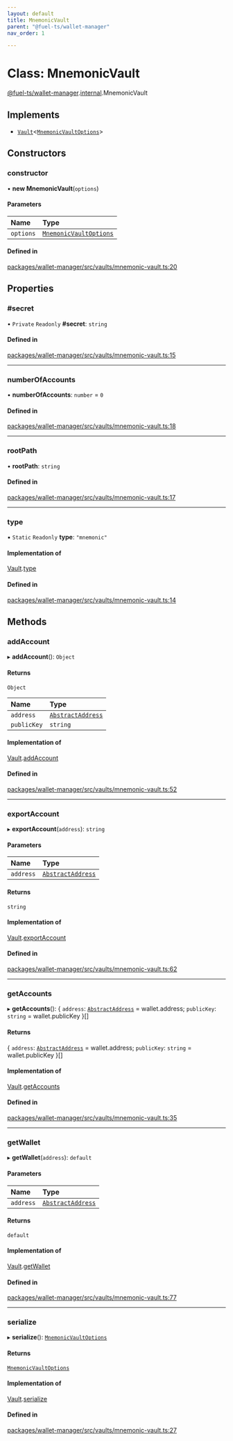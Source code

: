 ```yaml
---
layout: default
title: MnemonicVault
parent: "@fuel-ts/wallet-manager"
nav_order: 1

---
```


# Class: MnemonicVault

[@fuel-ts/wallet-manager](../index.md).[internal](../namespaces/internal.md).MnemonicVault

## Implements

- [`Vault`](internal-Vault.md)<[`MnemonicVaultOptions`](../interfaces/internal-MnemonicVaultOptions.md)\>

## Constructors

### constructor

• **new MnemonicVault**(`options`)

#### Parameters

| Name | Type |
| :------ | :------ |
| `options` | [`MnemonicVaultOptions`](../interfaces/internal-MnemonicVaultOptions.md) |

#### Defined in

[packages/wallet-manager/src/vaults/mnemonic-vault.ts:20](https://github.com/FuelLabs/fuels-ts/blob/master/packages/wallet-manager/src/vaults/mnemonic-vault.ts#L20)

## Properties

### #secret

• `Private` `Readonly` **#secret**: `string`

#### Defined in

[packages/wallet-manager/src/vaults/mnemonic-vault.ts:15](https://github.com/FuelLabs/fuels-ts/blob/master/packages/wallet-manager/src/vaults/mnemonic-vault.ts#L15)

___

### numberOfAccounts

• **numberOfAccounts**: `number` = `0`

#### Defined in

[packages/wallet-manager/src/vaults/mnemonic-vault.ts:18](https://github.com/FuelLabs/fuels-ts/blob/master/packages/wallet-manager/src/vaults/mnemonic-vault.ts#L18)

___

### rootPath

• **rootPath**: `string`

#### Defined in

[packages/wallet-manager/src/vaults/mnemonic-vault.ts:17](https://github.com/FuelLabs/fuels-ts/blob/master/packages/wallet-manager/src/vaults/mnemonic-vault.ts#L17)

___

### type

▪ `Static` `Readonly` **type**: ``"mnemonic"``

#### Implementation of

[Vault](internal-Vault.md).[type](internal-Vault.md#type)

#### Defined in

[packages/wallet-manager/src/vaults/mnemonic-vault.ts:14](https://github.com/FuelLabs/fuels-ts/blob/master/packages/wallet-manager/src/vaults/mnemonic-vault.ts#L14)

## Methods

### addAccount

▸ **addAccount**(): `Object`

#### Returns

`Object`

| Name | Type |
| :------ | :------ |
| `address` | [`AbstractAddress`](internal-AbstractAddress.md) |
| `publicKey` | `string` |

#### Implementation of

[Vault](internal-Vault.md).[addAccount](internal-Vault.md#addaccount)

#### Defined in

[packages/wallet-manager/src/vaults/mnemonic-vault.ts:52](https://github.com/FuelLabs/fuels-ts/blob/master/packages/wallet-manager/src/vaults/mnemonic-vault.ts#L52)

___

### exportAccount

▸ **exportAccount**(`address`): `string`

#### Parameters

| Name | Type |
| :------ | :------ |
| `address` | [`AbstractAddress`](internal-AbstractAddress.md) |

#### Returns

`string`

#### Implementation of

[Vault](internal-Vault.md).[exportAccount](internal-Vault.md#exportaccount)

#### Defined in

[packages/wallet-manager/src/vaults/mnemonic-vault.ts:62](https://github.com/FuelLabs/fuels-ts/blob/master/packages/wallet-manager/src/vaults/mnemonic-vault.ts#L62)

___

### getAccounts

▸ **getAccounts**(): { `address`: [`AbstractAddress`](internal-AbstractAddress.md) = wallet.address; `publicKey`: `string` = wallet.publicKey }[]

#### Returns

{ `address`: [`AbstractAddress`](internal-AbstractAddress.md) = wallet.address; `publicKey`: `string` = wallet.publicKey }[]

#### Implementation of

[Vault](internal-Vault.md).[getAccounts](internal-Vault.md#getaccounts)

#### Defined in

[packages/wallet-manager/src/vaults/mnemonic-vault.ts:35](https://github.com/FuelLabs/fuels-ts/blob/master/packages/wallet-manager/src/vaults/mnemonic-vault.ts#L35)

___

### getWallet

▸ **getWallet**(`address`): `default`

#### Parameters

| Name | Type |
| :------ | :------ |
| `address` | [`AbstractAddress`](internal-AbstractAddress.md) |

#### Returns

`default`

#### Implementation of

[Vault](internal-Vault.md).[getWallet](internal-Vault.md#getwallet)

#### Defined in

[packages/wallet-manager/src/vaults/mnemonic-vault.ts:77](https://github.com/FuelLabs/fuels-ts/blob/master/packages/wallet-manager/src/vaults/mnemonic-vault.ts#L77)

___

### serialize

▸ **serialize**(): [`MnemonicVaultOptions`](../interfaces/internal-MnemonicVaultOptions.md)

#### Returns

[`MnemonicVaultOptions`](../interfaces/internal-MnemonicVaultOptions.md)

#### Implementation of

[Vault](internal-Vault.md).[serialize](internal-Vault.md#serialize)

#### Defined in

[packages/wallet-manager/src/vaults/mnemonic-vault.ts:27](https://github.com/FuelLabs/fuels-ts/blob/master/packages/wallet-manager/src/vaults/mnemonic-vault.ts#L27)
